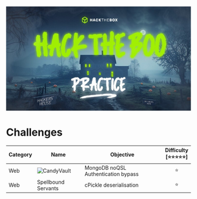 ![hacktheboo](/images/hacktheboo.jpg)


# Challenges

| Category | Name | Objective | Difficulty <br /> [⭐⭐⭐⭐⭐] |
| -------- | ---- | --------- | :---------------------------: |
| Web     | ![CandyVault](./main/web/CandyVault) | MongoDB noQSL Authentication bypass | ⭐
| Web     | Spellbound Servants | cPickle deserialisation | ⭐





